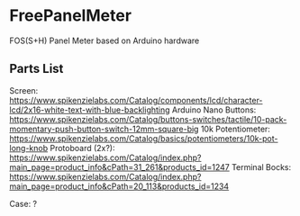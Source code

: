 # FreePanelMeter
FOS(S+H) Panel Meter based on Arduino hardware

## Parts List
Screen: https://www.spikenzielabs.com/Catalog/components/lcd/character-lcd/2x16-white-text-with-blue-backlighting
Arduino Nano
Buttons: https://www.spikenzielabs.com/Catalog/buttons-switches/tactile/10-pack-momentary-push-button-switch-12mm-square-big
10k Potentiometer: https://www.spikenzielabs.com/Catalog/basics/potentiometers/10k-pot-long-knob
Protoboard (2x?): https://www.spikenzielabs.com/Catalog/index.php?main_page=product_info&cPath=31_261&products_id=1247
Terminal Bocks: https://www.spikenzielabs.com/Catalog/index.php?main_page=product_info&cPath=20_113&products_id=1234


Case: ?
